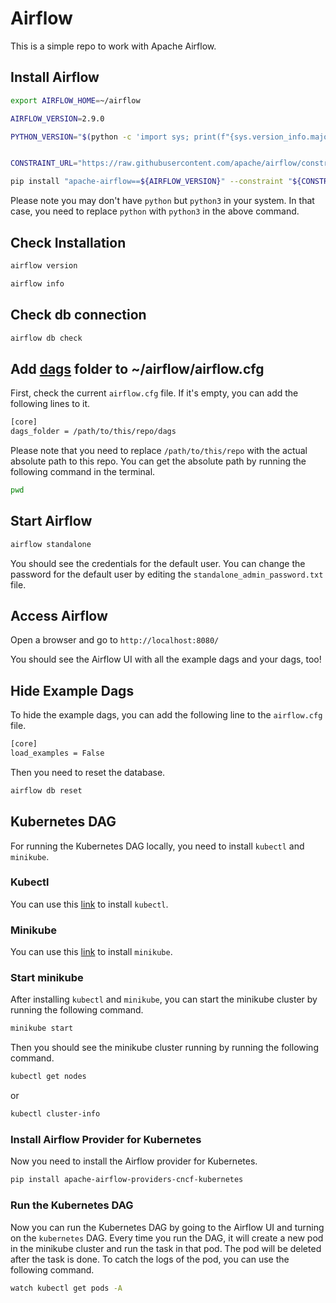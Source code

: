 # Airflow

This is a simple repo to work with Apache Airflow.

## Install Airflow

```bash
export AIRFLOW_HOME=~/airflow

AIRFLOW_VERSION=2.9.0

PYTHON_VERSION="$(python -c 'import sys; print(f"{sys.version_info.major}.{sys.version_info.minor}")')"


CONSTRAINT_URL="https://raw.githubusercontent.com/apache/airflow/constraints-${AIRFLOW_VERSION}/constraints-${PYTHON_VERSION}.txt"

pip install "apache-airflow==${AIRFLOW_VERSION}" --constraint "${CONSTRAINT_URL}"
```

Please note you may don't have `python` but `python3` in your system. In that case, you need to replace `python` with `python3` in the above command.

## Check Installation

```bash
airflow version

airflow info
```

## Check db connection

```bash
airflow db check
```

## Add [dags](dags) folder to ~/airflow/airflow.cfg

First, check the current `airflow.cfg` file. If it's empty, you can add the following lines to it.

```bash
[core]
dags_folder = /path/to/this/repo/dags
```

Please note that you need to replace `/path/to/this/repo` with the actual absolute path to this repo. You can get the absolute path by running the following command in the terminal.

```bash
pwd
```

## Start Airflow

```bash
airflow standalone
```

You should see the credentials for the default user. You can change the password for the default user by editing the `standalone_admin_password.txt` file.

## Access Airflow

Open a browser and go to `http://localhost:8080/`

You should see the Airflow UI with all the example dags and your dags, too!

## Hide Example Dags

To hide the example dags, you can add the following line to the `airflow.cfg` file.

```bash
[core]
load_examples = False
```

Then you need to reset the database.

```bash
airflow db reset
```

## Kubernetes DAG

For running the Kubernetes DAG locally, you need to install `kubectl` and `minikube`.

### Kubectl

You can use this [link](https://kubernetes.io/docs/tasks/tools/) to install `kubectl`.

### Minikube

You can use this [link](https://minikube.sigs.k8s.io/docs/start/) to install `minikube`.

### Start minikube

After installing `kubectl` and `minikube`, you can start the minikube cluster by running the following command.

```bash
minikube start
```

Then you should see the minikube cluster running by running the following command.

```bash
kubectl get nodes
```

or

```bash
kubectl cluster-info
```

### Install Airflow Provider for Kubernetes

Now you need to install the Airflow provider for Kubernetes.

```bash
pip install apache-airflow-providers-cncf-kubernetes
```

### Run the Kubernetes DAG

Now you can run the Kubernetes DAG by going to the Airflow UI and turning on the `kubernetes` DAG. Every time you run the DAG, it will create a new pod in the minikube cluster and run the task in that pod. The pod will be deleted after the task is done. To catch the logs of the pod, you can use the following command.

```bash
watch kubectl get pods -A 
```
